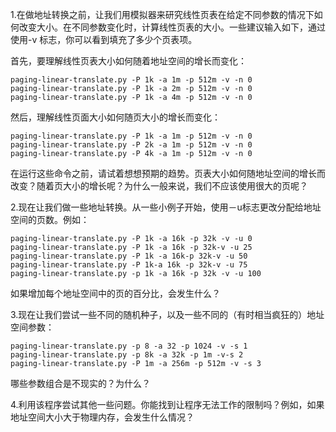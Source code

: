 1.在做地址转换之前，让我们用模拟器来研究线性页表在给定不同参数的情况下如何改变大小。在不同参数变化时，计算线性页表的大小。一些建议输入如下，通过使用-v 标志，你可以看到填充了多少个页表项。

首先，要理解线性页表大小如何随着地址空间的增长而变化：

```
paging-linear-translate.py -P 1k -a 1m -p 512m -v -n 0
paging-linear-translate.py -P 1k -a 2m -p 512m -v -n 0
paging-linear-translate.py -P 1k -a 4m -p 512m -v -n 0
```


然后，理解线性页面大小如何随页大小的增长而变化：
```
paging-linear-translate.py -P 1k -a 1m -p 512m -v -n 0
paging-linear-translate.py -P 2k -a 1m -p 512m -v -n 0
paging-linear-translate.py -P 4k -a 1m -p 512m -v -n 0
```

在运行这些命令之前，请试着想想预期的趋势。页表大小如何随地址空间的增长而改变？随着页大小的增长呢？为什么一般来说，我们不应该使用很大的页呢？

2.现在让我们做一些地址转换。从一些小例子开始，使用－u标志更改分配给地址空间的页数。例如：

```
paging-linear-translate.py -P 1k -a 16k -p 32k -v -u 0
paging-linear-translate.py -P 1k -a 16k -p 32k-v -u 25
paging-linear-translate.py -P 1k -a 16k-p 32k-v -u 50
paging-linear-translate.py -P 1k-a 16k -p 32k-v -u 75
paging-linear-translate.py -p 1k -a 16k -p 32k -v -u 100
```


如果增加每个地址空间中的页的百分比，会发生什么？

3.现在让我们尝试一些不同的随机种子，以及一些不同的（有时相当疯狂的）地址空间参数：

```
paging-linear-translate.py -p 8 -a 32 -p 1024 -v -s 1
paging-linear-translate.py -p 8k -a 32k -p 1m -v-s 2
paging-linear-translate.py -P 1m -a 256m -p 512m -v -s 3
```


哪些参数组合是不现实的？为什么？

4.利用该程序尝试其他一些问题。你能找到让程序无法工作的限制吗？例如，如果地址空间大小大于物理内存，会发生什么情况？